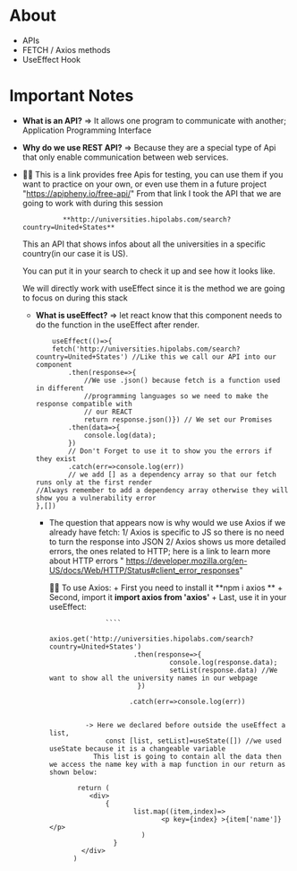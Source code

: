 # About
* APIs
* FETCH / Axios methods
* UseEffect Hook

# Important Notes

- **What is an API?** => It allows one program to communicate with another; Application Programming Interface
- **Why do we use REST API?** => Because they are a special type of Api that only enable communication between web services.
- 📌📌 This is a link provides free Apis for testing, you can use them if you want to practice on your own, or even use them in a future project
  "https://apipheny.io/free-api/"
  From that link I took the API that we are going to work with during this session

                **http://universities.hipolabs.com/search?country=United+States**

  This an API that shows infos about all the universities in a specific country(in our case it is US).

  You can put it in your search to check it up and see how it looks like.

  We will directly work with useEffect since it is the method we are going to focus on during this stack

  - **What is useEffect?** => let react know that this component needs to do the function in the useEffect after render.


    ````
        useEffect(()=>{
        fetch('http://universities.hipolabs.com/search?country=United+States') //Like this we call our API into our component
            .then(response=>{
                //We use .json() because fetch is a function used in different 
                //programming languages so we need to make the response compatible with 
                // our REACT
                return response.json()}) // We set our Promises
            .then(data=>{
                console.log(data);
            })
            // Don't Forget to use it to show you the errors if they exist
            .catch(err=>console.log(err))
            // we add [] as a dependency array so that our fetch runs only at the first render
    //Always remember to add a dependency array otherwise they will show you a vulnerability error
    },[])

    ````

    - The question that appears now is why would we use Axios if we already have fetch:
                 1/ Axios is specific to JS so there is no need to turn the response into JSON
                 2/ Axios shows us more detailed errors, the ones related to HTTP; here is a link to learn more about HTTP errors
                          " https://developer.mozilla.org/en-US/docs/Web/HTTP/Status#client_error_responses"

      📌📌 To use Axios:
                + First you need to install it
                         **npm i axios **
                + Second, import it
                         **import axios from 'axios'**
                + Last, use it in your useEffect:
                   
                        ````
                          axios.get('http://universities.hipolabs.com/search?country=United+States')
                               .then(response=>{
                                        console.log(response.data);
                                        setList(response.data) //We want to show all the university names in our webpage
                                })
            
                              .catch(err=>console.log(err))

      ```
      
               -> Here we declared before outside the useEffect a list,
                    const [list, setList]=useState([]) //we used useState because it is a changeable variable
                 This list is going to contain all the data then we access the name key with a map function in our return as shown below:

      ````

                 return (
                    <div>
                        {
                               list.map((item,index)=>
                                      <p key={index} >{item['name']}</p>
                                 )
                          }
                  </div>  
                )


      ````


